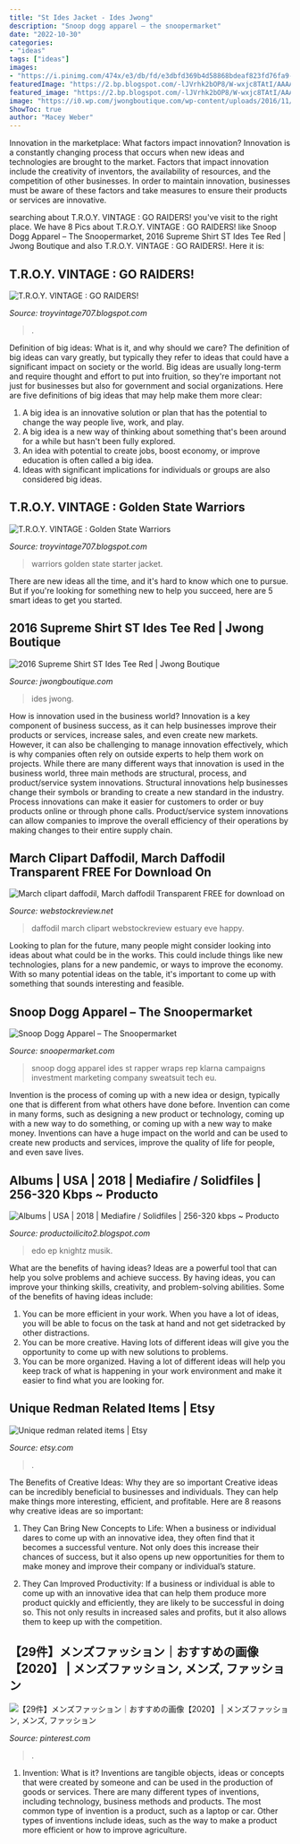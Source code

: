 ```yaml
---
title: "St Ides Jacket - Ides Jwong"
description: "Snoop dogg apparel – the snoopermarket"
date: "2022-10-30"
categories:
- "ideas"
tags: ["ideas"]
images:
- "https://i.pinimg.com/474x/e3/db/fd/e3dbfd369b4d58868bdeaf823fd76fa9--mountain.jpg"
featuredImage: "https://2.bp.blogspot.com/-lJVrhk2bOP8/W-wxjc8TAtI/AAAAAAAAJz8/KcRTS9TEwQovi_I5EaIClpnZoknkux1xgCLcBGAs/s1600/1541966987_edo.g-knights-of-edo.g-muzik.jpg"
featured_image: "https://2.bp.blogspot.com/-lJVrhk2bOP8/W-wxjc8TAtI/AAAAAAAAJz8/KcRTS9TEwQovi_I5EaIClpnZoknkux1xgCLcBGAs/s1600/1541966987_edo.g-knights-of-edo.g-muzik.jpg"
image: "https://i0.wp.com/jwongboutique.com/wp-content/uploads/2016/11/IMG_64031.jpg?fit=3024%2C4032&amp;ssl=1"
ShowToc: true
author: "Macey Weber"
---
```



Innovation in the marketplace: What factors impact innovation?
Innovation is a constantly changing process that occurs when new ideas and technologies are brought to the market. Factors that impact innovation include the creativity of inventors, the availability of resources, and the competition of other businesses. In order to maintain innovation, businesses must be aware of these factors and take measures to ensure their products or services are innovative.

	

		
searching about T.R.O.Y. VINTAGE : GO RAIDERS! you've visit to the right place. We have 8 Pics about T.R.O.Y. VINTAGE : GO RAIDERS! like Snoop Dogg Apparel – The Snoopermarket, 2016 Supreme Shirt ST Ides Tee Red | Jwong Boutique and also T.R.O.Y. VINTAGE : GO RAIDERS!. Here it is:
		
    
## T.R.O.Y. VINTAGE : GO RAIDERS!

<img loading=lazy src="https://1.bp.blogspot.com/-y8Qk2DXAkkI/TtYGmnQKHeI/AAAAAAAAAEg/e6cyLbvB9X0/s1600/raider%2Bletterman.jpg" onerror="this.onerror=null;this.src='https://tse2.mm.bing.net/th?id=OIP.sBUD5v-DADf1d4_XaxBDZAHaFi&amp;pid=15.1';" alt="T.R.O.Y. VINTAGE : GO RAIDERS!">

_Source: troyvintage707.blogspot.com_

>. 

	

Definition of big ideas: What is it, and why should we care?
The definition of big ideas can vary greatly, but typically they refer to ideas that could have a significant impact on society or the world. Big ideas are usually long-term and require thought and effort to put into fruition, so they're important not just for businesses but also for government and social organizations. Here are five definitions of big ideas that may help make them more clear:
1) A big idea is an innovative solution or plan that has the potential to change the way people live, work, and play.
2) A big idea is a new way of thinking about something that's been around for a while but hasn't been fully explored.
3) An idea with potential to create jobs, boost economy, or improve education is often called a big idea. 
4) Ideas with significant implications for individuals or groups are also considered big ideas.

    
## T.R.O.Y. VINTAGE : Golden State Warriors

<img loading=lazy src="http://4.bp.blogspot.com/-CZho-4VAqxo/TtX_PVDb4kI/AAAAAAAAADA/yWc1g1GONTU/s1600/warriors.jpg" onerror="this.onerror=null;this.src='https://tse4.mm.bing.net/th?id=OIP.Za5gJIlMsoWHhAIVe7V5tgAAAA&amp;pid=15.1';" alt="T.R.O.Y. VINTAGE : Golden State Warriors">

_Source: troyvintage707.blogspot.com_

>warriors golden state starter jacket. 

	

There are new ideas all the time, and it's hard to know which one to pursue. But if you're looking for something new to help you succeed, here are 5 smart ideas to get you started.

    
## 2016 Supreme Shirt ST Ides Tee Red | Jwong Boutique

<img loading=lazy src="https://i0.wp.com/jwongboutique.com/wp-content/uploads/2016/11/IMG_64031.jpg?fit=3024%2C4032&amp;ssl=1" onerror="this.onerror=null;this.src='https://tse2.mm.bing.net/th?id=OIP.7k5nVmWmxIMokqxJN37T1gHaJ4&amp;pid=15.1';" alt="2016 Supreme Shirt ST Ides Tee Red | Jwong Boutique">

_Source: jwongboutique.com_

>ides jwong. 

	

How is innovation used in the business world?
Innovation is a key component of business success, as it can help businesses improve their products or services, increase sales, and even create new markets. However, it can also be challenging to manage innovation effectively, which is why companies often rely on outside experts to help them work on projects. 
While there are many different ways that innovation is used in the business world, three main methods are structural, process, and product/service system innovations. Structural innovations help businesses change their symbols or branding to create a new standard in the industry. Process innovations can make it easier for customers to order or buy products online or through phone calls. Product/service system innovations can allow companies to improve the overall efficiency of their operations by making changes to their entire supply chain.

    
## March Clipart Daffodil, March Daffodil Transparent FREE For Download On

<img loading=lazy src="https://webstockreview.net/images/daffodil-clipart-march-flower-9.png" onerror="this.onerror=null;this.src='https://tse3.mm.bing.net/th?id=OIP.d9a02j_uW9g4ouJzHDbs8QHaLD&amp;pid=15.1';" alt="March clipart daffodil, March daffodil Transparent FREE for download on">

_Source: webstockreview.net_

>daffodil march clipart webstockreview estuary eve happy. 

	

Looking to plan for the future, many people might consider looking into ideas about what could be in the works. This could include things like new technologies, plans for a new pandemic, or ways to improve the economy. With so many potential ideas on the table, it's important to come up with something that sounds interesting and feasible.

    
## Snoop Dogg Apparel – The Snoopermarket

<img loading=lazy src="https://cdn.shopify.com/s/files/1/1713/7119/products/IMG_2311_345x345@2x.jpeg?v=1543375316" onerror="this.onerror=null;this.src='https://tse1.mm.bing.net/th?id=OIP.2S8tHQ-dqfD6HvYwtuLpCgHaE8&amp;pid=15.1';" alt="Snoop Dogg Apparel – The Snoopermarket">

_Source: snoopermarket.com_

>snoop dogg apparel ides st rapper wraps rep klarna campaigns investment marketing company sweatsuit tech eu. 

	

Invention is the process of coming up with a new idea or design, typically one that is different from what others have done before. Invention can come in many forms, such as designing a new product or technology, coming up with a new way to do something, or coming up with a new way to make money. Inventions can have a huge impact on the world and can be used to create new products and services, improve the quality of life for people, and even save lives.

    
## Albums | USA | 2018 | Mediafire / Solidfiles | 256-320 Kbps ~ Producto

<img loading=lazy src="https://2.bp.blogspot.com/-lJVrhk2bOP8/W-wxjc8TAtI/AAAAAAAAJz8/KcRTS9TEwQovi_I5EaIClpnZoknkux1xgCLcBGAs/s1600/1541966987_edo.g-knights-of-edo.g-muzik.jpg" onerror="this.onerror=null;this.src='https://tse1.mm.bing.net/th?id=OIP.iNZW4YAop3H7hlqsStgLwAHaHW&amp;pid=15.1';" alt="Albums | USA | 2018 | Mediafire / Solidfiles | 256-320 kbps ~ Producto">

_Source: productoilicito2.blogspot.com_

>edo ep knightz musik. 

	

What are the benefits of having ideas?
Ideas are a powerful tool that can help you solve problems and achieve success. By having ideas, you can improve your thinking skills, creativity, and problem-solving abilities. Some of the benefits of having ideas include: 
1) You can be more efficient in your work. When you have a lot of ideas, you will be able to focus on the task at hand and not get sidetracked by other distractions. 
2) You can be more creative. Having lots of different ideas will give you the opportunity to come up with new solutions to problems. 
3) You can be more organized. Having a lot of different ideas will help you keep track of what is happening in your work environment and make it easier to find what you are looking for.

    
## Unique Redman Related Items | Etsy

<img loading=lazy src="https://img1.etsystatic.com/120/1/11303467/il_214x170.1100325079_imxk.jpg" onerror="this.onerror=null;this.src='https://tse4.mm.bing.net/th?id=OIP.NgyHEawpY4PrxdU0mIJm-gAAAA&amp;pid=15.1';" alt="Unique redman related items | Etsy">

_Source: etsy.com_

>. 

	

The Benefits of Creative Ideas: Why they are so important
Creative ideas can be incredibly beneficial to businesses and individuals. They can help make things more interesting, efficient, and profitable. Here are 8 reasons why creative ideas are so important:
1. They Can Bring New Concepts to Life: When a business or individual dares to come up with an innovative idea, they often find that it becomes a successful venture. Not only does this increase their chances of success, but it also opens up new opportunities for them to make money and improve their company or individual’s stature.

2. They Can Improved Productivity: If a business or individual is able to come up with an innovative idea that can help them produce more product quickly and efficiently, they are likely to be successful in doing so. This not only results in increased sales and profits, but it also allows them to keep up with the competition.


    
## 【29件】メンズファッション｜おすすめの画像【2020】 | メンズファッション, メンズ, ファッション

<img loading=lazy src="https://i.pinimg.com/474x/e3/db/fd/e3dbfd369b4d58868bdeaf823fd76fa9--mountain.jpg" onerror="this.onerror=null;this.src='https://tse3.mm.bing.net/th?id=OIP.Q6qRJzr1D__anrUclmes5gAAAA&amp;pid=15.1';" alt="【29件】メンズファッション｜おすすめの画像【2020】 | メンズファッション, メンズ, ファッション">

_Source: pinterest.com_

>. 

	

1. Invention: What is it?
Inventions are tangible objects, ideas or concepts that were created by someone and can be used in the production of goods or services. There are many different types of inventions, including technology, business methods and products. The most common type of invention is a product, such as a laptop or car. Other types of inventions include ideas, such as the way to make a product more efficient or how to improve agriculture.

